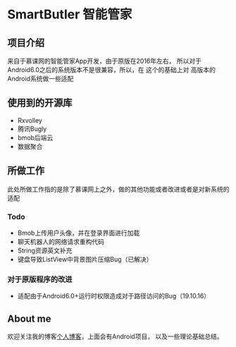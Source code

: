 # SmartButler 智能管家

## 项目介绍

来自于慕课网的智能管家App开发，由于原版在2016年左右，
所以对于Android6.0之后的系统版本不是很兼容，所以，在
这个的基础上对
高版本的Android系统做一些适配

## 使用到的开源库

- Rxvolley
- 腾讯Bugly
- bmob后端云
- 数据聚合



## 所做工作

此处所做工作指的是除了慕课网上之外，做的其他功能或者改进或者是对新系统的适配

### Todo

- Bmob上传用户头像，并在登录界面进行加载
- 聊天机器人的网络请求重构代码
- String资源英文补充
- 键盘导致ListView中背景图片压缩Bug（已解决）

### 对于原版程序的改进

- 适配由于Android6.0+运行时权限造成对于路径访问的Bug（19.10.16）


## About me

欢迎关注我的博客[个人博客](https://allenmistake.top)，上面会有Android项目，
以及一些理论基础总结。